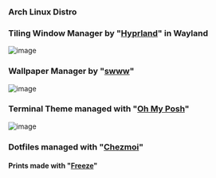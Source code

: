 ### Arch Linux Distro
### Tiling Window Manager by "[Hyprland](https://github.com/hyprwm/Hyprland)" in Wayland
![image](https://github.com/user-attachments/assets/c076979f-fb2b-4540-9022-87fde63c6f64)

### Wallpaper Manager by "[swww](https://github.com/LGFae/swww)"
![image](https://github.com/user-attachments/assets/513d4f7c-983e-4d67-a5d7-539808babf3c)

### Terminal Theme managed with "[Oh My Posh](https://github.com/jandedobbeleer/oh-my-posh)"
![image](https://github.com/user-attachments/assets/2becf18d-817d-4ede-9965-c92ad53012c5)
### Dotfiles managed with "[Chezmoi](https://github.com/twpayne/chezmoi)"

#### Prints made with "[Freeze](https://github.com/charmbracelet/freeze)"
